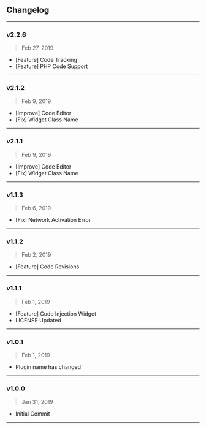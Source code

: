 
## Changelog
---
### **v2.2.6**
> Feb 27, 2019 
- [Feature] Code Tracking
- [Feature] PHP Code Support
---
### **v2.1.2**
> Feb 9, 2019 
- [Improve] Code Editor
- [Fix] Widget Class Name
---
### **v2.1.1**
> Feb 9, 2019 
- [Improve] Code Editor
- [Fix] Widget Class Name
---
### **v1.1.3**
> Feb 6, 2019 
- [Fix] Network Activation Error
---
### **v1.1.2**
> Feb 2, 2019 
- [Feature] Code Revisions
---
### **v1.1.1**
> Feb 1, 2019 
- [Feature] Code Injection Widget
- LICENSE Updated
---
### **v1.0.1**
> Feb 1, 2019 
- Plugin name has changed
---
### **v1.0.0**
> Jan 31, 2019 
- Initial Commit
---